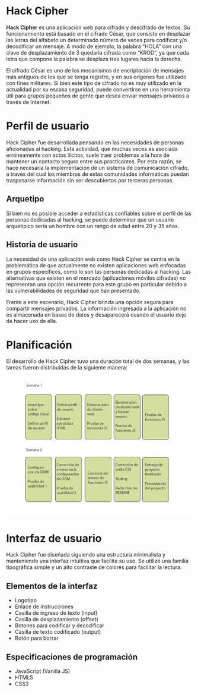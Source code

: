 # Hack Cipher

**Hack Cipher** es una aplicación web para cifrado y descifrado de textos. Su funcionamiento está basado en el cifrado César, que consiste en desplazar las letras del alfabeto un determinado número de veces para codificar y/o decodificar un mensaje. A modo de ejemplo, la palabra “HOLA” con una clave de desplazamiento de 3 quedaría cifrada como “KROD”, ya que cada letra que compone la palabra se desplaza tres lugares hacia la derecha.

El cifrado César es uno de los mecanismos de encriptación de mensajes más antiguos de los que se tenga registro, y en sus orígenes fue utilizado con fines militares. Si bien este tipo de cifrado no es muy utilizado en la actualidad por su escasa seguridad, puede convertirse en una herramienta útil para grupos pequeños de gente que desea enviar mensajes privados a través de Internet.


# Perfil de usuario

Hack Cipher fue desarrollada pensando en las necesidades de personas aficionadas al hacking. Esta actividad, que muchas veces es asociada erróneamente con actos ilícitos, suele traer problemas a la hora de mantener un contacto seguro entre sus practicantes. Por esta razón, se hace necesaria la implementación de un sistema de comunicación cifrado, a través del cual los miembros de estas comunidades informáticas puedan traspasarse información sin ser descubiertos por terceras personas.

## Arquetipo

Si bien no es posible acceder a estadísticas confiables sobre el perfil de las personas dedicadas al hacking, se puede determinar que un usuario arquetípico sería un hombre con un rango de edad entre 20 y 35 años.

## Historia de usuario

La necesidad de una aplicación web como Hack Cipher se centra en la problemática de que actualmente no existen aplicaciones web enfocadas en grupos específicos, como lo son las personas dedicadas al hacking. Las alternativas que existen en el mercado (aplicaciones móviles cifradas) no representan una opción recurrente para este grupo en particular debido a las vulnerabilidades de seguridad que han presentado. 

Frente a este escenario, Hack Cipher brinda una opción segura para compartir mensajes privados. La información ingresada a la aplicación no es almacenada en bases de datos y desaparecerá cuando el usuario deje de hacer uso de ella.

# Planificación
El desarrollo de Hack Cipher tuvo una duración total de dos semanas, y las tareas fueron distribuidas de la siguiente manera:

![Calendario planificacion](src/imagenes/planificacion.jpg)


# Interfaz de usuario

Hack Cipher fue diseñada siguiendo una estructura minimalista y manteniendo una interfaz intuitiva que facilita su uso. Se utilizó una familia tipográfica simple y un alto contraste de colores para facilitar la lectura.

## Elementos de la interfaz

 - Logotipo
 - Enlace de instrucciones
 - Casilla de ingreso de texto (input)
 - Casilla de desplazamiento (offset)
 - Botones para codificar y decodificar
 - Casilla de texto codificado (output)
 - Botón para borrar

## Especificaciones de programación

 - JavaScript (Vanilla JS)
 - HTML5
 - CSS3